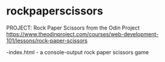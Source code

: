 # rockpaperscissors

PROJECT: Rock Paper Scissors
from the Odin Project
https://www.theodinproject.com/courses/web-development-101/lessons/rock-paper-scissors

-index.html - a console-output rock paper scissors game
